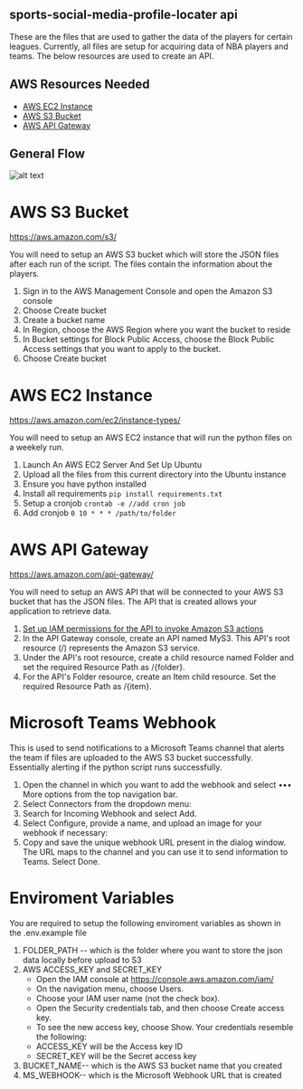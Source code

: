 ## sports-social-media-profile-locater api

These are the files that are used to gather the data of the players for certain leagues. Currently, all files are setup for acquiring data of NBA players and teams. The below resources are used to create an API. 



## AWS Resources Needed

- [AWS EC2 Instance](https://aws.amazon.com/ec2/instance-types/)
- [AWS S3 Bucket](https://aws.amazon.com/s3/)
- [AWS API Gateway](https://aws.amazon.com/api-gateway/)

## General Flow

![alt text](https://github.com/WSU-4110/sports-social-media-profile-locater/blob/main/api/flow.jpg?raw=true)

# AWS S3 Bucket
https://aws.amazon.com/s3/

You will need to setup an AWS S3 bucket which will store the JSON files after each run of the script. The files contain the information about the players.

1. Sign in to the AWS Management Console and open the Amazon S3 console
2. Choose Create bucket
3. Create a bucket name
4. In Region, choose the AWS Region where you want the bucket to reside
5. In Bucket settings for Block Public Access, choose the Block Public Access settings that you want to apply to the bucket.
6. Choose Create bucket

# AWS EC2 Instance
https://aws.amazon.com/ec2/instance-types/

You will need to setup an AWS EC2 instance that will run the python files on a weekely run.

1. Launch An AWS EC2 Server And Set Up Ubuntu
2. Upload all the files from this current directory into the Ubuntu instance
3. Ensure you have python installed
4. Install all requirements
``
pip install requirements.txt
``
5. Setup a cronjob 
``
crontab -e //add cron job
``
6. Add cronjob
``
0 10 * * * /path/to/folder
``
# AWS API Gateway
https://aws.amazon.com/api-gateway/

You will need to setup an AWS API that will be connected to your AWS S3 bucket that has the JSON files. The API that is created allows your application to retrieve data.

1. [Set up IAM permissions for the API to invoke Amazon S3 actions](https://docs.aws.amazon.com/apigateway/latest/developerguide/permissions.html)
2. In the API Gateway console, create an API named MyS3. This API's root resource (/) represents the Amazon S3 service.
3. Under the API's root resource, create a child resource named Folder and set the required Resource Path as /{folder}.
4. For the API's Folder resource, create an Item child resource. Set the required Resource Path as /{item}.

# Microsoft Teams Webhook

This is used to send notifications to a Microsoft Teams channel that alerts the team if files are uploaded to the AWS S3 bucket successfully. Essentially alerting if the python script runs successfully.

1. Open the channel in which you want to add the webhook and select ••• More options from the top navigation bar.
2. Select Connectors from the dropdown menu:
3. Search for Incoming Webhook and select Add.
4. Select Configure, provide a name, and upload an image for your webhook if necessary:
5. Copy and save the unique webhook URL present in the dialog window. The URL maps to the channel and you can use it to send information to Teams. Select Done.

# Enviroment Variables

You are required to setup the following enviroment variables as shown in the .env.example file

1. FOLDER_PATH -- which is the folder where you want to store the json data locally before upload to S3
2. AWS ACCESS_KEY and SECRET_KEY
    - Open the IAM console at https://console.aws.amazon.com/iam/
    - On the navigation menu, choose Users.
    - Choose your IAM user name (not the check box).
    - Open the Security credentials tab, and then choose Create access key.
    - To see the new access key, choose Show. Your credentials resemble the following:
    - ACCESS_KEY will be the Access key ID
    - SECRET_KEY will be the Secret access key
3. BUCKET_NAME-- which is the AWS S3 bucket name that you created
4. MS_WEBHOOK-- which is the Microsoft Webhook URL that is created 
